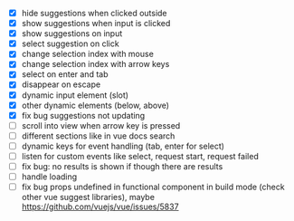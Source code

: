 * [x] hide suggestions when clicked outside
* [x] show suggestions when input is clicked
* [x] show suggestions on input
* [x] select suggestion on click
* [x] change selection index with mouse
* [x] change selection index with arrow keys
* [x] select on enter and tab
* [x] disappear on escape
* [x] dynamic input element (slot)
* [x] other dynamic elements (below, above)
* [x] fix bug suggestions not updating
* [ ] scroll into view when arrow key is pressed
* [ ] different sections like in vue docs search
* [ ] dynamic keys for event handling (tab, enter for select)
* [ ] listen for custom events like select, request start, request failed
* [ ] fix bug: no results is shown if though there are results
* [ ] handle loading
* [ ] fix bug props undefined in functional component in build mode (check other vue suggest libraries), maybe https://github.com/vuejs/vue/issues/5837
